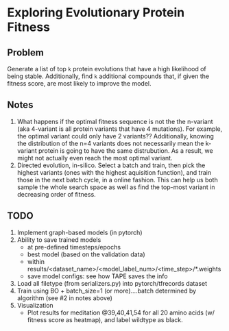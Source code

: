 # Exploring Evolutionary Protein Fitness


## Problem
Generate a list of top `k` protein evolutions that have a high likelihood of being stable. 
Additionally, find `k` additional compounds that, if given the fitness score, are most likely to improve the model.


## Notes
1. What happens if the optimal fitness sequence is not the the n-variant (aka 4-variant is all protein variants that have 4 mutations). For example, the optimal variant could only have 2 variants?? Additionally, knowing the distribution of the n=4 variants does not necessarily mean the k-variant protein is going to have the same distrubution. As a result, we might not actually even reach the most optimal variant.
2. Directed evolution, in-silico. Select a batch and train, then pick the highest variants (ones with the highest aquisition function), and train those in the next batch cycle, in a online fashion. This can help us both sample the whole search space as well as find the top-most variant in decreasing order of fitness.


## TODO
1. Implement graph-based models (in pytorch)
2. Ability to save trained models
    - at pre-defined timesteps/epochs
    - best model (based on the validation data)
    - within results/<dataset_name>/<model_label_num>/<time_step>/*.weights
    - save model configs: see how TAPE saves the info  
3. Load all filetype (from serializers.py) into pytorch/tfrecords dataset
4. Train using BO + batch_size=1 (or more)....batch determined by algorithm (see #2 in notes above)
5. Visualization
    - Plot results for meditation @39,40,41,54 for all 20 amino acids (w/ fitness score as heatmap), and label wildtype as black.